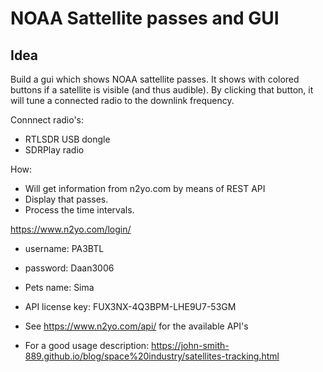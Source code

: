 NOAA Sattellite passes and GUI
==============================

Idea
----

Build a gui which shows NOAA sattellite passes.
It shows with colored buttons if a satellite is visible (and thus audible).
By clicking that button, it will tune a connected radio to the downlink frequency.

Connnect radio's:
* RTLSDR USB dongle
* SDRPlay radio

How:
* Will get information from n2yo.com by means of REST API
* Display that passes.
* Process the time intervals.

https://www.n2yo.com/login/

* username: PA3BTL
* password:  Daan3006
* Pets name: Sima
* API license key: FUX3NX-4Q3BPM-LHE9U7-53GM


* See https://www.n2yo.com/api/ for the available API's 
* For a good usage description: https://john-smith-889.github.io/blog/space%20industry/satellites-tracking.html